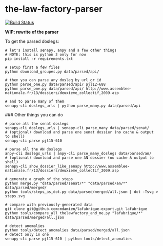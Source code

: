 the-law-factory-parser
======================
[![Build Status](https://travis-ci.org/regardscitoyens/the-law-factory-parser.svg?branch=parser-refactor)](https://travis-ci.org/regardscitoyens/the-law-factory-parser)

**WIP: rewrite of the parser**

To get the parsed doslegs:

```
# let's install senapy, anpy and a few other things
# NOTE: this is python 3 only for now
pip install -r requirements.txt

# setup first a few files
python download_groupes.py data/parsed/api/

# then you can parse any dosleg by url or id
python parse_one.py data/parsed/api/ pjl12-688
python parse_one.py data/parsed/api/ http://www.assemblee-nationale.fr/13/dossiers/deuxieme_collectif_2009.asp

# and to parse many of them
senapy-cli doslegs_urls | python parse_many.py data/parsed/api
```

### Other things you can do

```
# parse all the senat doslegs
senapy-cli doslegs_urls | senapy-cli parse_many data/parsed/senat/
# (optional) download and parse one senat dossier (no cache & output to shell)
senapy-cli parse pjl15-610

# parse all the AN doslegs
anpy-cli doslegs_urls | anpy-cli parse_many_doslegs data/parsed/an/
# (optional) download and parse one AN dossier (no cache & output to shell)
senapy-cli show_dossier_like_senapy http://www.assemblee-nationale.fr/13/dossiers/deuxieme_collectif_2009.asp

# generate a graph of the steps
python merge.py "data/parsed/senat/*" "data/parsed/an/*" data/parsed/merged/
python tools/steps_as_dot.py data/parsed/merged/all.json | dot -Tsvg > steps.svg

# compare with previously-generated data
git clone git@github.com:mdamien/lafabrique-export.git lafabrique
python tools/compare_all_thelawfactory_and_me.py "lafabrique/*" data/parsed/merged/all.json

# detect anomalies
python tools/detect_anomalies data/parsed/merged/all.json
# detect only in one
senapy-cli parse pjl15-610 | python tools/detect_anomalies
```
